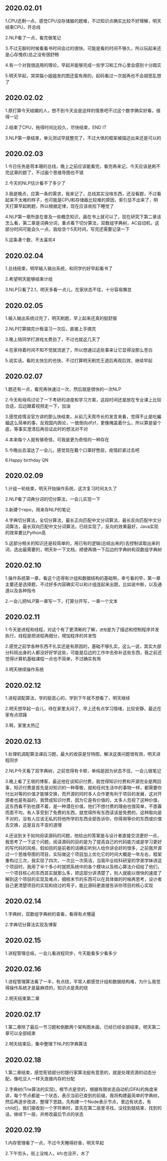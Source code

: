 ## 2020.02.01
1.CPU还剩一点，感觉CPU没存储器的题难，不过知识点确实比较不好理解，明天结束CPU，开总线

2.NLP看了一点，看完做笔记

3.不过无聊的时候看看书时间会过的很快，可能是看的时间不够久，所以玩起来还是心存愧疚(总之没有很舒畅

4.有一个对我很适用的理论，早起并能够完成一些学习和工作心里会感到十分踏实

5.明天早起，哭哭猫小姐姐发的图还蛮有用的，起码看过一次就再也不会胡思乱想了

## 2020.02.02
1.原打算今天结婚的人，想不到今天会是这样的情景吧不过这个数字确实好看，值得一记

2.结束了CPU，拖得时间比较久，尽快结束，END IT

3.NLP第一章结束，单元测试早就整完了，不过大体的框架被描述出来还是可以的

## 2020.02.03
1.今日任务是蒋本珊的总线，晚上之前应该能看完，看完再来记，今天应该是刷不完这章的题了，不过画个思维导图也不错

2.今天的NLP估计看不了多少了

3.我是晚点，应第一条的需求，我来记了，总线其实没啥东西，还没看题，不过看起来不太难的样子，也可能是CPU和存储器比较难的原因，索引显不出来了，明天打算早起刷题，所以根据定律，现在应该收拾下睡觉了

4.NLP第一章所是在普及一些概念知识，画在书上就可以了，现在研究下第二章该怎么看，第二章是词典分词，重点看下切分算法，双数组字典树，AC自动机，这部分时间可能会久一点，我给空个5天时间，写完还需要记录一下

5.这条凑个数，不太喜欢4

## 2020.02.04
1.总线结束，明早输入输出系统，和同学约好早起看书了

2.希望明天能够结束计组

3.NLP只看了2.1，明天多看一点儿，在家状态不佳，十分容易懈怠

## 2020.02.05
1.输入输出系统过完了，明天刷题，早上起来还真的挺舒服

2.NLP打算搞完计租温习一次后，直接上手搞完

3.晚上陪同学打游戏太费劲了，不过也就这几天了

4.在家待着时间不知不觉就流逝了，所以想通过这些事来让它显得没那么苍白

5.说实话，看的太快忘的也快，不过打算明天刷完王道后再观后效，继续早起

## 2020.02.07
1.题还有一点，看完再快速过一次，然后就是很快的一次NLP

2.今天和母鸡讨论了一下考研的进度和学习方案，这段时间还是放在专业课上比较合适，后边跟着视频走一下，加油

3.感觉疫情没官方讲的那么快结束，从前几天周市长的发言来看，觉得不止是吃蝙蝠这么简单的事，反观国内舆论，一致倒向dfzf，更像掩盖着什么，所以算是留个底，等事实澄清后再验证此时的想法对不对

4.本来每个人就有够奇怪，可我是更为奇怪的一种存在

5.今晚出去溜达了一会儿，感觉现在戴个口罩好憋屈，疫情赶紧过去吧

6.Happy birthday QN

## 2020.02.09
1.计组一轮结束，明天开始操作系统，这次复习时间太久了

2.NLP看了词典分词的切分算法，一会儿实现一下

3.新建个repo，用来存NLP的笔记

4.字典切分算法，全切分算法，最长正向匹配中文分词算法，最长反向匹配中文分词算法，最长双向匹配中文分词算法，已经实现了，反向的效果最好，Java实现的效率要比Python高

5.这部分相关的知识还是较简单的，用已有的逻辑(总结出来的)去控制读取出来的词，选出最需要的，明天补一下文档，顺便再搞一下后边的字典树和双数组字典树

## 2020.02.10
1.操作系统第一章，看这个还得有计组和数据结构的基础啊，幸亏看的早，第一章主要还是选择题，不过好多内容确实可以和计组连起来出题，比如说中断，以及通道以及各种指令

2.一会儿把NLP第一章写一下，打算分开写，一章一个文本

## 2020.02.11
1.今天是进程和线程，对这个有了更清晰的了解，`进程`是为了描述和控制程序并发执行，线程是把进程再细分，增加程序的并发性

2.感觉之前学各种东西不扎实还是有原因的，基础不够扎实，这么一说，其实大部分科班出身的人都没好好学这些，可能是后边的工作中去弥补这些东西，我之前还觉得计算机基础课程一点也不简单，不过确实有用

3.明天继续操作系统

## 2020.02.12
1.进程调配算法，学的挺恶心的，学到下午就不想看了，明天继续

2.明天想早起一会儿，待在家里太闷了，早上还有点学习情绪，比较安静，最近在家有点烦躁

3.啊，家里太热辽

## 2020.02.13
1.处理机调配算法课后习题，最大的收获是甘特图，解决这类问题很有效，明天进程同步

2.NLP今天看了双字典树，之前觉得有卡顿，单纯是因为状态不佳，一会儿做笔记

3.晚上看了王垠的博客，最近他在谈知识付费，我觉得知识付费和开源完全是两回事，知识付费是首先是对知识的一种尊敬，就和任何生活中的事物一样，都需要你付出对等的价值才能够交换，而开源的同时多人合作更有利于项目的发展，这对开源者也是有益的，我赞成知识付费，因为它是有价值的，太多人忽视了这种价值，这东西看不到也摸不着，是一种潜在价值，他们不想付费的理由也很简单，不患寡而患不均，有人享受到了免费的东西，就觉得所有东西读该是免费的，这种取向是不对的，没有人应该无私的将他所学的东西全部告诉你，你得用等价的东西或价值去交换，这是亘古不变的道理

4.还谈到关于如何阅读源码的问题，他给出的答案是与设计者直接交流更好一点，我思考了一下这个问题，阅读源码的目的是为了提高自己的代码能力或是学习更好的写代码的风格，假如目的是前者的话确实听别人给你讲会好的很多，之前我开源过一个思维导图的项目，实际做这个项目加上优化它的时间大概是一年左右，框架重构过三次，我实现了四次，一次比一次简洁，当我毕业给科研室的学弟学妹讲这个项目时，我用了半个多小时就把系统中的各个模块以及核心算法介绍给了他们，一个项目核心的东西其实就那么多，把这部分讲清楚了，别人就能以很快的速度了解到这个项目的实现及难点，细枝末节的东西可以在具体做的时候再思考，设计者自己更清楚项目的实现和绕过的弯子，能比源码更直接告诉你项目的核心实现

## 2020.02.14
1.字典树，双数组字典树的查看，看得有点懵逼

2.字典切分算法实现及博客

## 2020.02.15
1.进程管理总结，一会儿看进程同步，今天能看多少看多少

## 2020.02.16
1.进程管理算法看了一半，有点绕，平常人都感觉计组和数据结构难，为什么我觉得操作系统才是最麻烦的，知识点是真的绕

2.明天结束第二章

## 2020.02.17
1.第二章除了最后一节习题和倒数两个架构图未画，已经已经全部结束，明天第二章可以全部结束

2.明天结束后，集中整理下NLP的字典算法

## 2020.02.18
1.第二章结束，感觉死锁部分的银行家算法挺有意思的，就是处理资源的动态分配，像吃豆人一样天直接内存的分配

2.字典树(Trie算法的实现)，根节点是空的，根据有限状态自动机(DFA)的角度来讲，每个节点都是一个状态，表示当前已查到的前缀，我将构建最简单的字典树，然后再逐步改进，整理下思路，先构建一个Node表示节点，里边有状态，有child[]，我们接收到一个字符串时，首先在第二层里寻找，没找到就结束，找到的话，继续下一层，并修改最后节点的状态

## 2020.02.19
1.内存管理看了一点，不过今天睡得好香，明天早起

2.下午剪头，街上没啥人，kfc也没开，木了
